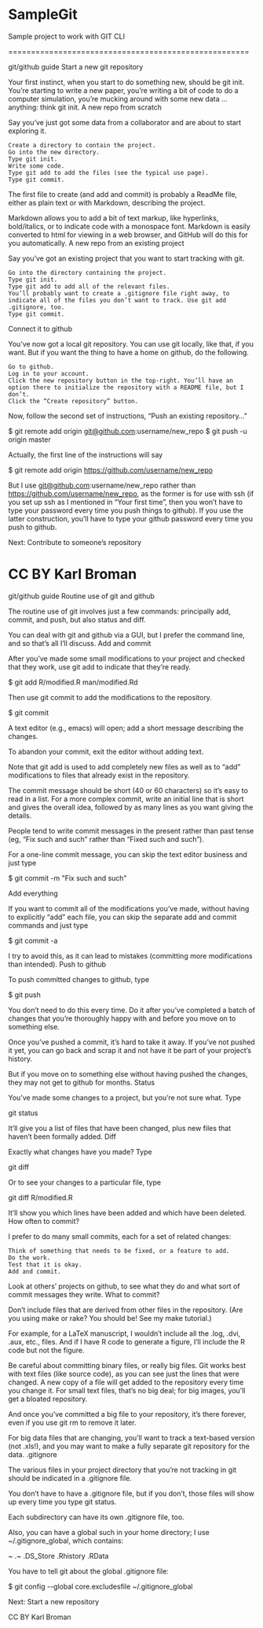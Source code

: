 # SampleGit
Sample project to work with GIT CLI


=====================================================


git/github guide
Start a new git repository

Your first instinct, when you start to do something new, should be git init. You’re starting to write a new paper, you’re writing a bit of code to do a computer simulation, you’re mucking around with some new data … anything: think git init.
A new repo from scratch

Say you’ve just got some data from a collaborator and are about to start exploring it.

    Create a directory to contain the project.
    Go into the new directory.
    Type git init.
    Write some code.
    Type git add to add the files (see the typical use page).
    Type git commit.

The first file to create (and add and commit) is probably a ReadMe file, either as plain text or with Markdown, describing the project.

Markdown allows you to add a bit of text markup, like hyperlinks, bold/italics, or to indicate code with a monospace font. Markdown is easily converted to html for viewing in a web browser, and GitHub will do this for you automatically.
A new repo from an existing project

Say you’ve got an existing project that you want to start tracking with git.

    Go into the directory containing the project.
    Type git init.
    Type git add to add all of the relevant files.
    You’ll probably want to create a .gitignore file right away, to indicate all of the files you don’t want to track. Use git add .gitignore, too.
    Type git commit.

Connect it to github

You’ve now got a local git repository. You can use git locally, like that, if you want. But if you want the thing to have a home on github, do the following.

    Go to github.
    Log in to your account.
    Click the new repository button in the top-right. You’ll have an option there to initialize the repository with a README file, but I don’t.
    Click the “Create repository” button.

Now, follow the second set of instructions, “Push an existing repository…”

$ git remote add origin git@github.com:username/new_repo
$ git push -u origin master

Actually, the first line of the instructions will say

$ git remote add origin https://github.com/username/new_repo

But I use git@github.com:username/new_repo rather than https://github.com/username/new_repo, as the former is for use with ssh (if you set up ssh as I mentioned in “Your first time”, then you won’t have to type your password every time you push things to github). If you use the latter construction, you’ll have to type your github password every time you push to github.

Next: Contribute to someone’s repository

CC BY   Karl Broman
=================================================



git/github guide
Routine use of git and github

The routine use of git involves just a few commands: principally add, commit, and push, but also status and diff.

You can deal with git and github via a GUI, but I prefer the command line, and so that’s all I’ll discuss.
Add and commit

After you’ve made some small modifications to your project and checked that they work, use git add to indicate that they’re ready.

$ git add R/modified.R man/modified.Rd

Then use git commit to add the modifications to the repository.

$ git commit

A text editor (e.g., emacs) will open; add a short message describing the changes.

To abandon your commit, exit the editor without adding text.

Note that git add is used to add completely new files as well as to “add” modifications to files that already exist in the repository.

The commit message should be short (40 or 60 characters) so it’s easy to read in a list. For a more complex commit, write an initial line that is short and gives the overall idea, followed by as many lines as you want giving the details.

People tend to write commit messages in the present rather than past tense (eg, “Fix such and such” rather than “Fixed such and such”).

For a one-line commit message, you can skip the text editor business and just type

$ git commit -m "Fix such and such"

Add everything

If you want to commit all of the modifications you’ve made, without having to explicitly “add” each file, you can skip the separate add and commit commands and just type

$ git commit -a

I try to avoid this, as it can lead to mistakes (committing more modifications than intended).
Push to github

To push committed changes to github, type

$ git push

You don’t need to do this every time. Do it after you’ve completed a batch of changes that you’re thoroughly happy with and before you move on to something else.

Once you’ve pushed a commit, it’s hard to take it away. If you’ve not pushed it yet, you can go back and scrap it and not have it be part of your project’s history.

But if you move on to something else without having pushed the changes, they may not get to github for months.
Status

You’ve made some changes to a project, but you’re not sure what. Type

git status

It’ll give you a list of files that have been changed, plus new files that haven’t been formally added.
Diff

Exactly what changes have you made? Type

git diff

Or to see your changes to a particular file, type

git diff R/modified.R

It’ll show you which lines have been added and which have been deleted.
How often to commit?

I prefer to do many small commits, each for a set of related changes:

    Think of something that needs to be fixed, or a feature to add.
    Do the work.
    Test that it is okay.
    Add and commit.

Look at others’ projects on github, to see what they do and what sort of commit messages they write.
What to commit?

Don’t include files that are derived from other files in the repository. (Are you using make or rake? You should be! See my make tutorial.)

For example, for a LaTeX manuscript, I wouldn’t include all the .log, .dvi, .aux, etc., files. And if I have R code to generate a figure, I’ll include the R code but not the figure.

Be careful about committing binary files, or really big files. Git works best with text files (like source code), as you can see just the lines that were changed. A new copy of a file will get added to the repository every time you change it. For small text files, that’s no big deal; for big images, you’ll get a bloated repository.

And once you’ve committed a big file to your repository, it’s there forever, even if you use git rm to remove it later.

For big data files that are changing, you’ll want to track a text-based version (not .xls!), and you may want to make a fully separate git repository for the data.
.gitignore

The various files in your project directory that you’re not tracking in git should be indicated in a .gitignore file.

You don’t have to have a .gitignore file, but if you don’t, those files will show up every time you type git status.

Each subdirectory can have its own .gitignore file, too.

Also, you can have a global such in your home directory; I use ~/.gitignore_global, which contains:

*~
.*~
.DS_Store
.Rhistory
.RData

You have to tell git about the global .gitignore file:

$ git config --global core.excludesfile ~/.gitignore_global

Next: Start a new repository

CC BY   Karl Broman

